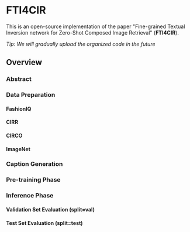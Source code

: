 # FTI4CIR

This is an open-source implementation of the paper "Fine-grained Textual Inversion network for Zero-Shot Composed Image Retrieval" (**FTI4CIR**).

*Tip: We will gradually upload the organized code in the future*

## Overview

### Abstract



### Data Preparation

#### FashionIQ



#### CIRR



#### CIRCO



#### ImageNet



### Caption Generation



### Pre-training Phase



### Inference Phase

#### Validation Set Evaluation (split=val)



#### Test Set Evaluation (split=test)



